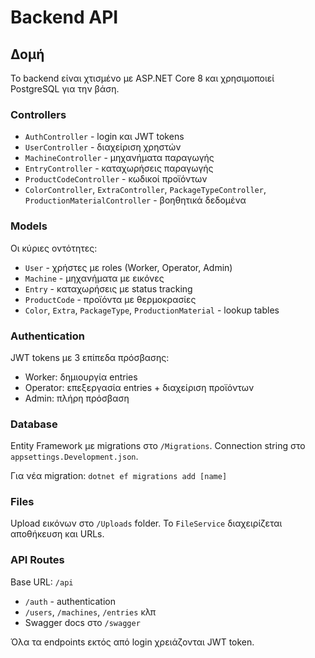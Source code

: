 # Backend API

## Δομή

Το backend είναι χτισμένο με ASP.NET Core 8 και χρησιμοποιεί PostgreSQL για την βάση.

### Controllers

- `AuthController` - login και JWT tokens
- `UserController` - διαχείριση χρηστών
- `MachineController` - μηχανήματα παραγωγής
- `EntryController` - καταχωρήσεις παραγωγής
- `ProductCodeController` - κωδικοί προϊόντων
- `ColorController`, `ExtraController`, `PackageTypeController`, `ProductionMaterialController` - βοηθητικά δεδομένα

### Models

Οι κύριες οντότητες:
- `User` - χρήστες με roles (Worker, Operator, Admin)
- `Machine` - μηχανήματα με εικόνες
- `Entry` - καταχωρήσεις με status tracking
- `ProductCode` - προϊόντα με θερμοκρασίες
- `Color`, `Extra`, `PackageType`, `ProductionMaterial` - lookup tables

### Authentication

JWT tokens με 3 επίπεδα πρόσβασης:
- Worker: δημιουργία entries
- Operator: επεξεργασία entries + διαχείριση προϊόντων  
- Admin: πλήρη πρόσβαση

### Database

Entity Framework με migrations στο `/Migrations`. Connection string στο `appsettings.Development.json`.

Για νέα migration: `dotnet ef migrations add [name]`

### Files

Upload εικόνων στο `/Uploads` folder. Το `FileService` διαχειρίζεται αποθήκευση και URLs.

### API Routes

Base URL: `/api`
- `/auth` - authentication
- `/users`, `/machines`, `/entries` κλπ
- Swagger docs στο `/swagger`

Όλα τα endpoints εκτός από login χρειάζονται JWT token.